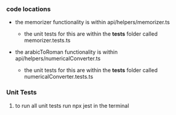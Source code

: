 ### code locations

* the memorizer functionality is within api/helpers/memorizer.ts
    * the unit tests for this are within the __tests__ folder called memorizer.tests.ts

* the arabicToRoman functionality is within api/helpers/numericalConverter.ts
    * the unit tests for this are within the __tests__ folder called numericalConverter.tests.ts
### Unit Tests

1. to run all unit tests run npx jest in the terminal

